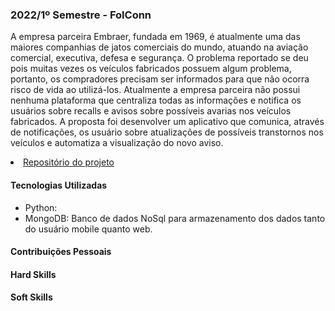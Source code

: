 ### 2022/1º Semestre - FolConn

A empresa parceira Embraer, fundada em 1969, é atualmente uma das maiores companhias de jatos comerciais do mundo, atuando na aviação comercial, executiva, defesa e segurança. O problema reportado se deu pois muitas vezes os veículos fabricados possuem algum problema, portanto, os compradores precisam ser informados para que não ocorra risco de vida ao utilizá-los. Atualmente a empresa parceira não possui nenhuma plataforma que centraliza todas as informações e notifica os usuários sobre recalls e avisos sobre possíveis avarias nos veículos fabricados. A proposta foi desenvolver um aplicativo que comunica, através de notificações, os usuário sobre atualizações de possíveis transtornos nos veículos e automatiza a visualização do novo aviso.

 <li><a href="https://github.com/barbaraport/api-claradb">Repositório do projeto</a></li>

#### Tecnologias Utilizadas
- Python:
- MongoDB: Banco de dados NoSql para armazenamento dos dados tanto do usuário mobile quanto web.

#### Contribuições Pessoais
<p align="justify"></p>

#### Hard Skills

#### Soft Skills
